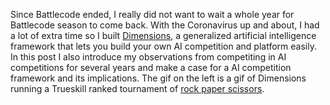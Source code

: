 Since Battlecode ended, I really did not want to wait a whole year for Battlecode season to come back. With the Coronavirus up and about, I had a lot of extra time so I built [Dimensions](https://github.com/stonet2000/dimensions), a generalized artificial intelligence framework that lets you build your own AI competition and platform easily. In this post I also introduce my observations from competiting in AI competitions for several years and make a case for a AI competition framework and its implications. The gif on the left is a gif of Dimensions running a Trueskill ranked tournament of [rock paper scissors](https://en.wikipedia.org/wiki/Rock_paper_scissors).